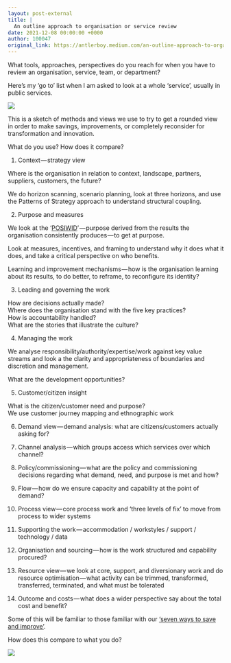 ```yaml
---
layout: post-external
title: |
  An outline approach to organisation or service review
date: 2021-12-08 00:00:00 +0000
author: 100047
original_link: https://antlerboy.medium.com/an-outline-approach-to-organisation-or-service-review-1e611460dbd4?source=rss-97852f5a56ae------2
---
```


What tools, approaches, perspectives do you reach for when you have to review an organisation, service, team, or department?

Here’s my ‘go to’ list when I am asked to look at a whole ‘service’, usually in public services.

![](https://cdn-images-1.medium.com/max/940/0*HjtMB9DVDziUKCfa)

This is a sketch of methods and views we use to try to get a rounded view in order to make savings, improvements, or completely reconsider for transformation and innovation.

What do you use? How does it compare?

1. Context — strategy view

Where is the organisation in relation to context, landscape, partners, suppliers, customers, the future?

We do horizon scanning, scenario planning, look at three horizons, and use the Patterns of Strategy approach to understand structural coupling.

2. Purpose and measures

We look at the ‘[POSIWID](https://chosen-path.org/2020/08/28/the-force-in-organisational-life-and-becoming-a-jedi-the-beginning/)’ — purpose derived from the results the organisation consistently produces — to get at purpose.

Look at measures, incentives, and framing to understand why it does what it does, and take a critical perspective on who benefits.

Learning and improvement mechanisms — how is the organisation learning about its results, to do better, to reframe, to reconfigure its identity?

3. Leading and governing the work

How are decisions actually made?  
Where does the organisation stand with the five key practices?  
How is accountability handled?  
What are the stories that illustrate the culture?

4. Managing the work

We analyse responsibility/authority/expertise/work against key value streams and look a the clarity and appropriateness of boundaries and discretion and management.

What are the development opportunities?

5. Customer/citizen insight

What is the citizen/customer need and purpose?  
We use customer journey mapping and ethnographic work

6. Demand view — demand analysis: what are citizens/customers actually asking for?

7. Channel analysis — which groups access which services over which channel?

8. Policy/commissioning — what are the policy and commissioning decisions regarding what demand, need, and purpose is met and how?

9. Flow — how do we ensure capacity and capability at the point of demand?

10. Process view — core process work and ‘three levels of fix’ to move from process to wider systems

11. Supporting the work — accommodation / workstyles / support / technology / data

12. Organisation and sourcing — how is the work structured and capability procured?

13. Resource view — we look at core, support, and diversionary work and do resource optimisation — what activity can be trimmed, transformed, transferred, terminated, and what must be tolerated

14. Outcome and costs — what does a wider perspective say about the total cost and benefit?

Some of this will be familiar to those familiar with our [‘seven ways to save and improve’](https://chosen-path.org/2021/01/14/there-are-only-seven-ways-to-make-savings-and-improvements-in-service-organisations/).

How does this compare to what you do?

 ![](https://medium.com/_/stat?event=post.clientViewed&referrerSource=full_rss&postId=1e611460dbd4)
